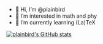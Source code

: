 - 👋 Hi, I’m @plainbird
- 👀 I’m interested in math and phy
- 🌱 I’m currently learning (La)TeX

[![plainbird's GitHub stats](https://github-readme-stats.vercel.app/api?username=plainbird)](https://github.com/anuraghazra/github-readme-stats)

<!---
plainbird/plainbird is a ✨ special ✨ repository because its `README.md` (this file) appears on your GitHub profile.
You can click the Preview link to take a look at your changes.
--->
